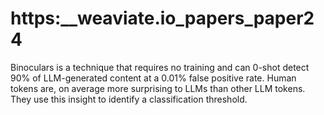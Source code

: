 # https:\_\_weaviate.io_papers_paper24

Binoculars is a technique that requires no training and can 0-shot detect 90% of LLM-generated content at a 0.01% false positive rate. Human tokens are, on average more surprising to LLMs than other LLM tokens. They use this insight to identify a classification threshold.
